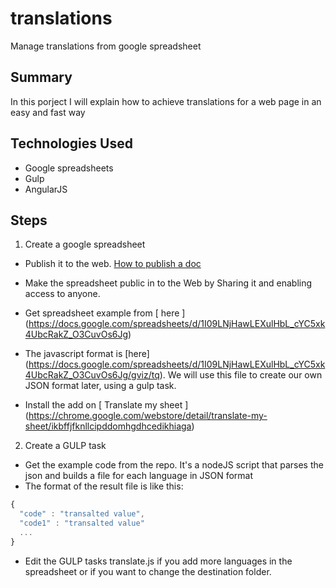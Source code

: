 # translations
Manage translations from google spreadsheet

## Summary
In this porject I will explain how to achieve translations for a web page in an easy and fast way

## Technologies Used
* Google spreadsheets
* Gulp
* AngularJS

## Steps

1. Create a google spreadsheet
 * Publish it to the web. [How to publish a doc]( https://support.google.com/docs/answer/37579?hl=en)
 * Make the spreadsheet public in to the Web by Sharing it and enabling access to anyone.
 * Get spreadsheet example from [ here ] (https://docs.google.com/spreadsheets/d/1I09LNjHawLEXulHbL_cYC5xk4UbcRakZ_O3CuvOs6Jg)
 * The javascript format is [here] (https://docs.google.com/spreadsheets/d/1I09LNjHawLEXulHbL_cYC5xk4UbcRakZ_O3CuvOs6Jg/gviz/tq). We will use this file to create our own JSON format later, using a gulp task.

 * Install the add on [ Translate my sheet ] (https://chrome.google.com/webstore/detail/translate-my-sheet/ikbffjfknllcipddomhgdhcedikhiaga)

2.  Create a GULP task
 * Get the example code from the repo. It's a nodeJS script that parses the json and builds a file for each language in JSON format
 * The format of the result file is like this: 

```javascript
{ 
  "code" : "transalted value", 
  "code1" : "transalted value"
  ...
}
```
 * Edit the GULP tasks translate.js if you add more languages in the spreadsheet or if you want to change the destination folder.



